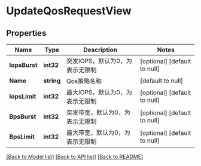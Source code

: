 # UpdateQosRequestView

## Properties
Name | Type | Description | Notes
------------ | ------------- | ------------- | -------------
**IopsBurst** | **int32** | 突发IOPS，默认为0，为表示无限制 | [optional] [default to null]
**Name** | **string** | Qos策略名称 | [default to null]
**IopsLimit** | **int32** | 最大IOPS，默认为0，为表示无限制 | [optional] [default to null]
**BpsBurst** | **int32** | 突发带宽，默认为0，为表示无限制 | [optional] [default to null]
**BpsLimit** | **int32** | 最大带宽，默认为0，为表示无限制 | [optional] [default to null]

[[Back to Model list]](../README.md#documentation-for-models) [[Back to API list]](../README.md#documentation-for-api-endpoints) [[Back to README]](../README.md)


